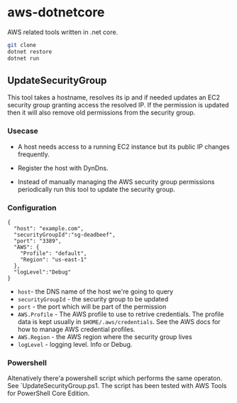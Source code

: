 # aws-dotnetcore

AWS related tools written in .net core.
```bash
git clone
dotnet restore
dotnet run
```

## UpdateSecurityGroup

This tool takes a hostname, resolves its ip and if needed updates an EC2 security group granting access the resolved IP. If the permission is updated then it will also
remove old  permissions from the security group. 

### Usecase 
* A host needs access to a running EC2 instance but its public IP changes frequently.

* Register the host with DynDns.

* Instead of manually managing the AWS security group permissions periodically run this tool to update the security group.   


### Configuration

```
{
  "host": "example.com",
  "securityGroupId":"sg-deadbeef",
  "port": "3389",
  "AWS": {
    "Profile": "default",
    "Region": "us-east-1"
  },
  "logLevel":"Debug"
}
```

* `host`- the DNS name of the host we're going to query
* `securityGroupId` - the security group to be updated
* `port` - the port which will be part of the permission 
* `AWS.Profile` - The AWS profile  to use to retrive credentials. The profile data is kept usually in `$HOME/.aws/credentials`. See the AWS docs for how to manage AWS credential profiles.
* `AWS.Region` - the AWS region where the security group lives
* `logLevel` - logging level. Info or Debug.

### Powershell

Altenatively there'a powershell script which performs the same operaton. See `UpdateSecurityGroup.ps1. The script has been tested with AWS Tools for PowerShell Core Edition.